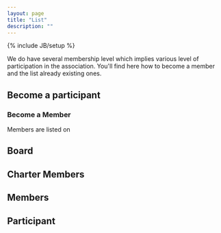 ```yaml
---
layout: page
title: "List"
description: ""
---
```

{% include JB/setup %}

We do have several membership level which implies various level of participation in the association. You'll find here how to become a member and the list already existing ones.

## Become a participant



### Become a Member

Members are listed on 

## Board

## Charter Members

## Members

## Participant